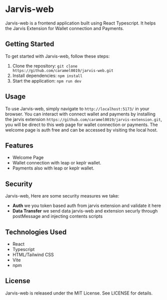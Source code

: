 # Jarvis-web

Jarvis-web is a frontend application built using React Typescript.
It helps the Jarvis Extension for Wallet connection and Payments.

## Getting Started

To get started with Jarvis-web, follow these steps: 

1. Clone the repository: `git clone https://github.com/caramel0019/jarvis-web.git`
2. Install dependencies: `npm install`
3. Start the application: `npm run dev`

## Usage 

To use Jarvis-web, simply navigate to `http://localhost:5173/` in your browser.
You can interact with connect wallet and payments by installing the jarvis extension `https://github.com/caramel0019/jarvis-extension.git`, you will be direct to this web page for wallet connection or payments.
The welcome page is auth free and can be accessed by visiting the local host.

## Features 

* Welcome Page 
* Wallet connection with leap or keplr wallet.
* Payments also with leap or keplr wallet.

## Security

Jarvis-web, Here are some security measures we take:

* **Auth** we you token based auth from jarvis extension and validate it here 
* **Data Transfer** we send data jarvis-web and extension securly through postMessage and injecting contents scripts 

## Technologies Used

* React
* Typescript 
* HTML/Tailwind CSS
* Vite
* npm

## License 

Jarvis-web is released under the MIT License. See LICENSE for details.